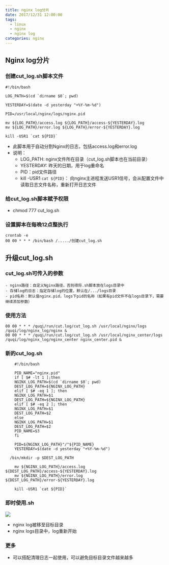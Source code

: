 ```yaml
---
title: nginx log分片
date: 2017/12/31 12:00:00
tags:
  - linux
  - nginx
  - nginx log
categories: nginx
---
```


## Nginx log分片

### 创建cut_log.sh脚本文件

```
#!/bin/bash

LOG_PATH=$(cd `dirname $0`; pwd)

YESTERDAY=$(date -d yesterday "+%Y-%m-%d")

PID=/usr/local/nginx/logs/nginx.pid

mv ${LOG_PATH}/access.log ${LOG_PATH}/access-${YESTERDAY}.log
mv ${LOG_PATH}/error.log ${LOG_PATH}/error-${YESTERDAY}.log

kill -USR1 `cat ${PID}`
```
<!-- more -->

- 此脚本用于自动分割Nginx的日志，包括access.log和error.log
- 说明：
	- LOG_PATH: nginx文件所在目录（cut_log.sh脚本也在当前目录）
	- YESTERDAY: 昨天的日期，用于log重命名
	- PID：pid文件路径
	- kill -USR1 `cat ${PID}`： 向nginx主进程发送USR1信号，会从配置文件中读取日志文件名称，重新打开日志文件

### 给cut_log.sh脚本赋予权限
- chmod 777 cut_log.sh

### 设置脚本在每晚12点整执行
```
crontab -e
00 00 * * * /bin/bash /...../创建cut_log.sh
```

## 升级cut_log.sh
### cut_log.sh可传入的参数
	- nginx路径：自定义Nginx路径，否则得将.sh脚本放在logs目录中
	- 存储log的日志：指定存储log的位置，默认在/.../logs目录
	- pid名称：默认值nginx.pid，logs下pid的名称（如果有pid文件不在logs目录下，需要继续添加参数）
	
### 使用方法
```
00 00 * * * /quqi/run/cut.log/cut_log.sh /usr/local/nginx/logs /quqi/log/nginx_log/nginx &
00 00 * * * /quqi/run/cut.log/cut_log.sh /usr/local/nginx_center/logs /quqi/log/nginx_log/nginx_center nginx_center.pid &
```

### 新的cut_log.sh

```
	#!/bin/bash

	PID_NAME="nginx.pid"
	if [ $# -lt 1 ];then
	NGINX_LOG_PATH=$(cd `dirname $0`; pwd)
	DEST_LOG_PATH=${NGINX_LOG_PATH}
	elif [ $# -eq 1 ]; then
	NGINX_LOG_PATH=$1
	DEST_LOG_PATH=${NGINX_LOG_PATH}
	elif [ $# -eq 2 ]; then
	NGINX_LOG_PATH=$1
	DEST_LOG_PATH=$2
	else
	NGINX_LOG_PATH=$1
	DEST_LOG_PATH=$2
	PID_NAME=$3
	fi

	PID=${NGINX_LOG_PATH}"/"${PID_NAME}
	YESTERDAY=$(date -d yesterday "+%Y-%m-%d")

  /bin/mkdir -p $DEST_LOG_PATH 

	mv ${NGINX_LOG_PATH}/access.log ${DEST_LOG_PATH}/access-${YESTERDAY}.log
	mv ${NGINX_LOG_PATH}/error.log ${DEST_LOG_PATH}/error-${YESTERDAY}.log

	kill -USR1 `cat ${PID}`

```

### 即时使用.sh
![](https://img.ryoma.top/NginxLogCut/1.png)
- nginx log被移至目标目录
- nginx logs目录中，log重新开始

### 更多
- 可以搭配清理日志一起使用，可以避免目标目录文件越来越多